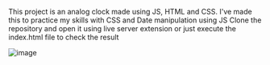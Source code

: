 This project is an analog clock made using JS, HTML and CSS. I've made this to practice my skills with CSS and Date manipulation using JS
Clone the repository and open it using live server extension or just execute the index.html file to check the result

![image](https://github.com/Lealzzera/analog-clock-with-js/assets/47681528/eb639872-23bb-4567-9351-8cc75a132b8e)
